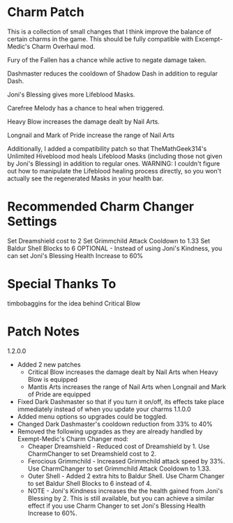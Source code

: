 # Charm Patch

This is a collection of small changes that I think improve the balance of certain charms in the game. This should be fully compatible with Excempt-Medic's Charm Overhaul mod.

Fury of the Fallen has a chance while active to negate damage taken.

Dashmaster reduces the cooldown of Shadow Dash in addition to regular Dash.

Joni's Blessing gives more Lifeblood Masks.

Carefree Melody has a chance to heal when triggered.

Heavy Blow increases the damage dealt by Nail Arts.

Longnail and Mark of Pride increase the range of Nail Arts

Additionally, I added a compatibility patch so that TheMathGeek314's Unlimited Hiveblood mod heals Lifeblood Masks (including those not given by Joni's Blessing)
in addition to regular ones. 
WARNING: I couldn't figure out how to manipulate the Lifeblood healing process directly, so you won't actually see the regenerated Masks in your health bar.

# Recommended Charm Changer Settings
Set Dreamshield cost to 2
Set Grimmchild Attack Cooldown to 1.33
Set Baldur Shell Blocks to 6
OPTIONAL - Instead of using Joni's Kindness, you can set Joni's Blessing Health Increase to 60%

# Special Thanks To
timbobaggins for the idea behind Critical Blow

# Patch Notes
1.2.0.0
-	Added 2 new patches
	-	Critical Blow increases the damage dealt by Nail Arts when Heavy Blow is equipped
	-	Mantis Arts increases the range of Nail Arts when Longnail and Mark of Pride are equipped
-	Fixed Dark Dashmaster so that if you turn it on/off, its effects take place immediately instead of when you update your charms
1.1.0.0
-	Added menu options so upgrades could be toggled. 
-	Changed Dark Dashmaster's cooldown reduction from 33% to 40%
-	Removed the following upgrades as they are already handled by Exempt-Medic's Charm Changer mod:
	-	Cheaper Dreamshield - Reduced cost of Dreamshield by 1. Use CharmChanger to set Dreamshield cost to 2.
	-	Ferocious Grimmchild - Increased Grimmchild attack speed by 33%. Use CharmChanger to set Grimmchild Attack Cooldown to 1.33.
	-	Outer Shell - Added 2 extra hits to Baldur Shell. Use Charm Changer to set Baldur Shell Blocks to 6 instead of 4.
	-	NOTE - Joni's Kindness increases the the health gained from Joni's Blessing by 2. This is still available, but you can achieve a similar effect if you use Charm Changer to set Joni's Blessing Health Increase to 60%.

